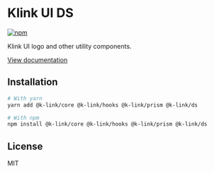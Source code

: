 # Klink UI DS

[![npm](https://img.shields.io/npm/dm/@k-link/ds)](https://www.npmjs.com/package/@k-link/ds)

Klink UI logo and other utility components.

[View documentation](https://k-link.dev/)

## Installation

```bash
# With yarn
yarn add @k-link/core @k-link/hooks @k-link/prism @k-link/ds

# With npm
npm install @k-link/core @k-link/hooks @k-link/prism @k-link/ds
```

## License

MIT
